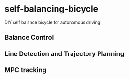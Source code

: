 # self-balancing-bicycle
DIY self balance bicycle for autonomous driving 

## Balance Control

## Line Detection and Trajectory Planning

## MPC tracking


